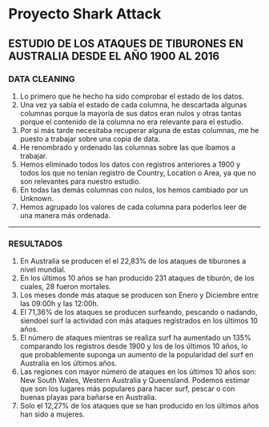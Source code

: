 # Proyecto Shark Attack


## ESTUDIO DE LOS ATAQUES DE TIBURONES EN AUSTRALIA DESDE EL AÑO 1900 AL 2016


### DATA CLEANING

1. Lo primero que he hecho ha sido comprobar el estado de los datos.
2. Una vez ya sabía el estado de cada columna, he descartada algunas columnas porque la mayoría de sus datos eran nulos y otras tantas porque el contenido de la columna no era relevante para el estudio.
3. Por si más tarde necesitaba recuperar alguna de estas columnas, me he puesto a trabajar sobre una copia de data.
4. He renombrado y ordenado las columnas sobre las que ibamos a trabajar.
5. Hemos eliminado todos los datos con registros anteriores a 1900 y todos los que no tenían registro de Country, Location o Area, ya que no son relevantes para nuestro estudio.
6. En todas las demás columnas con nulos, los hemos cambiado por un Unknown.
7. Hemos agrupado los valores de cada columna para poderlos leer de una manera más ordenada.

---

### RESULTADOS

1. En Australia se producen el el 22,83% de los ataques de tiburones a nivel mundial.
2. En los últimos 10 años se han producido 231 ataques de tiburón, de los cuales, 28 fueron mortales.
3. Los meses donde más ataque se producen son Enero y Diciembre entre las 09:00h y las 12:00h.
4. El 71,36% de los ataques se producen surfeando, pescando o nadando, siendoel surf la actividad con más ataques registrados en los últimos 10 años.
5. El número de ataques mientras se realiza surf ha aumentado un 135% comparando los registros desde 1900 y los de los últimos 10 años, lo que probablemente suponga un aumento de la popularidad del surf en Australia en los últimos años.
6. Las regiones con mayor número de ataques en los últimos 10 años son: New South Wales, Western Australia y Queensland. Podemos estimar que son los lugares más populares para hacer surf, pescar o con buenas playas para bañarse en Australia.
7. Solo el 12,27% de los ataques que se han producido en los últimos años han sido a mujeres. 



